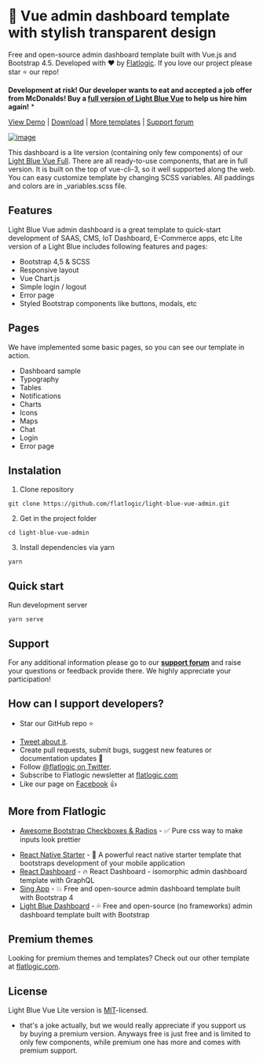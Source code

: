 # 🤘 Vue admin dashboard template with stylish transparent design

Free and open-source admin dashboard template built with Vue.js and Bootstrap 4.5. Developed with ❤️ by [Flatlogic](https://flatlogic.com/). If you love our project please star ⭐️ our repo!

**Development at risk! Our developer wants to eat and accepted a job offer from McDonalds! Buy a [full version of Light Blue Vue](https://flatlogic.com/admin-dashboards/light-blue-vue/) to help us hire him again!** \*

[View Demo](https://flatlogic.com/admin-dashboards/light-blue-vue-lite/demo) | [Download](https://github.com/flatlogic/light-blue-vue-admin/archive/master.zip) | [More templates](https://flatlogic.com/admin-dashboards) | [Support forum](https://flatlogic.com/forum)

[![image](https://github.com/flatlogic/light-blue-vue-admin/blob/master/src/assets/screenshots/1.png)](https://flatlogic.com/admin-dashboards/light-blue-vue-lite/demo)

This dashboard is a lite version (containing only few components) of our [Light Blue Vue Full](https://flatlogic.com/admin-dashboards/light-blue-vue). There are all ready-to-use components, that are in full version. It is built on the top of vue-cli-3, so it well supported along the web. You can easy customize template by changing SCSS variables. All paddings and colors are in \_variables.scss file.

## Features

Light Blue Vue admin dashboard is a great template to quick-start development of SAAS, CMS, IoT Dashboard, E-Commerce apps, etc
Lite version of a Light Blue includes following features and pages:

- Bootstrap 4,5 & SCSS
- Responsive layout
- Vue Chart.js
- Simple login / logout
- Error page
- Styled Bootstrap components like buttons, modals, etc

## Pages

We have implemented some basic pages, so you can see our template in action.

- Dashboard sample
- Typography
- Tables
- Notifications
- Charts
- Icons
- Maps
- Chat
- Login
- Error page

## Instalation

1. Clone repository

```shell
git clone https://github.com/flatlogic/light-blue-vue-admin.git
```

2. Get in the project folder

```shell
cd light-blue-vue-admin
```

3. Install dependencies via yarn

```shell
yarn
```

## Quick start

Run development server

```shell
yarn serve
```

## Support

For any additional information please go to our [**support forum**](https://flatlogic.com/forum) and raise your questions or feedback provide there. We highly appreciate your participation!

## How can I support developers?

- Star our GitHub repo :star:

* [Tweet about it](https://twitter.com/intent/tweet?text=Amazing%20dashboard%20built%20with%20%23VueJS%20and%20%23Bootstrap!&url=https://github.com/flatlogic/light-blue-vue-admin&via=flatlogic).
* Create pull requests, submit bugs, suggest new features or documentation updates :wrench:
* Follow [@flatlogic on Twitter](https://twitter.com/flatlogic).
* Subscribe to Flatlogic newsletter at [flatlogic.com](https://flatlogic.com/)
* Like our page on [Facebook](https://www.facebook.com/flatlogic/) :thumbsup:

## More from Flatlogic

- [Awesome Bootstrap Checkboxes & Radios](https://github.com/flatlogic/awesome-bootstrap-checkbox) - ✅ Pure css way to make inputs look prettier

* [React Native Starter](https://github.com/flatlogic/react-native-starter) - 🚀 A powerful react native starter template that bootstraps development of your mobile application
* [React Dashboard](https://github.com/flatlogic/react-dashboard) - 🔥 React Dashboard - isomorphic admin dashboard template with GraphQL
* [Sing App](https://github.com/flatlogic/sing-app) - 💥 Free and open-source admin dashboard template built with Bootstrap 4
* [Light Blue Dashboard](https://github.com/flatlogic/light-blue-dashboard) - 💦 Free and open-source (no frameworks) admin dashboard template built with Bootstrap

## Premium themes

Looking for premium themes and templates? Check out our other template at [flatlogic.com](https://flatlogic.com/admin-dashboards).

## License

Light Blue Vue Lite version is [MIT](https://github.com/flatlogic/light-blue-vue-admin/blob/master/LICENSE)-licensed.

- that's a joke actually, but we would really appreciate if you support us by buying a premium version. Anyways free is just free and is limited to only few components, while premium one has more and comes with premium support.

